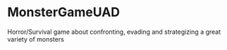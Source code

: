 # MonsterGameUAD
Horror/Survival game about confronting, evading and strategizing a great variety of monsters

